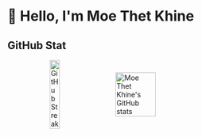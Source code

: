 # 👋 Hello, I'm Moe Thet Khine
## GitHub Stat


<div style="display: flex; justify-content: center; align-items: center; max-width: 1000px; margin: 0 auto; gap: 20px;">
    <a href="https://git.io/streak-stats">
        <img src="https://streak-stats.demolab.com/?user=MoeThetKhine&theme=dracula" alt="GitHub Streak" style="width: 42%;" />
    </a>
    <img src="https://github-readme-stats.vercel.app/api?username=MoeThetKhine&show_icons=true&theme=dracula" style="width: 40%" alt="Moe Thet Khine's GitHub stats" />
</div>
